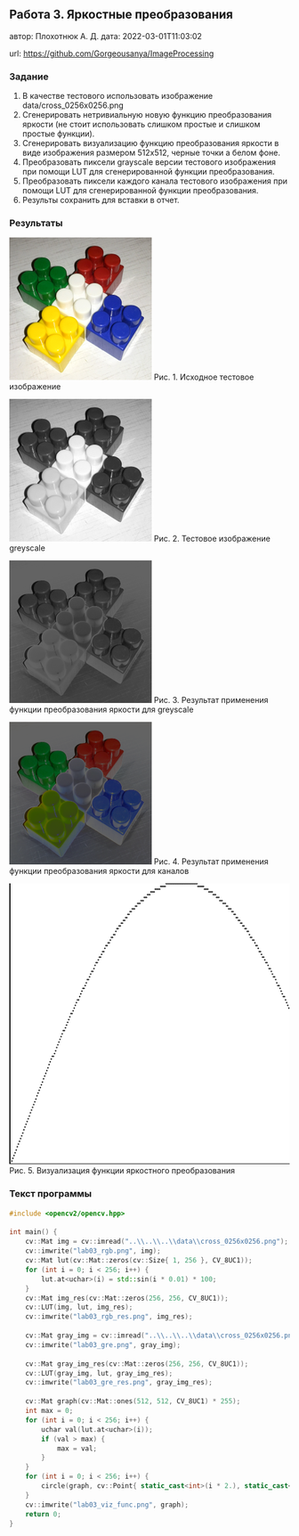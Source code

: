 ## Работа 3. Яркостные преобразования
автор: Плохотнюк А. Д.
дата: 2022-03-01T11:03:02

url: https://github.com/Gorgeousanya/ImageProcessing

### Задание
1. В качестве тестового использовать изображение data/cross_0256x0256.png
2. Сгенерировать нетривиальную новую функцию преобразования яркости (не стоит использовать слишком простые и слишком простые функции).
3. Сгенерировать визуализацию функцию преобразования яркости в виде изображения размером 512x512, черные точки а белом фоне.
4. Преобразовать пиксели grayscale версии тестового изображения при помощи LUT для сгенерированной функции преобразования.
4. Преобразовать пиксели каждого канала тестового изображения при помощи LUT для сгенерированной функции преобразования.
5. Результы сохранить для вставки в отчет.

### Результаты

![](lab03_rgb.png)
Рис. 1. Исходное тестовое изображение

![](lab03_gre.png)
Рис. 2. Тестовое изображение greyscale

![](lab03_gre_res.png)
Рис. 3. Результат применения функции преобразования яркости для greyscale

![](lab03_rgb_res.png)
Рис. 4. Результат применения функции преобразования яркости для каналов

![](lab03_viz_func.png)
Рис. 5. Визуализация функции яркостного преобразования

### Текст программы

```cpp
#include <opencv2/opencv.hpp>

int main() {
    cv::Mat img = cv::imread("..\\..\\..\\data\\cross_0256x0256.png");
    cv::imwrite("lab03_rgb.png", img);
    cv::Mat lut(cv::Mat::zeros(cv::Size{ 1, 256 }, CV_8UC1));
    for (int i = 0; i < 256; i++) {
        lut.at<uchar>(i) = std::sin(i * 0.01) * 100;
    }
    cv::Mat img_res(cv::Mat::zeros(256, 256, CV_8UC1));
    cv::LUT(img, lut, img_res);
    cv::imwrite("lab03_rgb_res.png", img_res);

    cv::Mat gray_img = cv::imread("..\\..\\..\\data\\cross_0256x0256.png", cv::IMREAD_GRAYSCALE);
    cv::imwrite("lab03_gre.png", gray_img);

    cv::Mat gray_img_res(cv::Mat::zeros(256, 256, CV_8UC1));
    cv::LUT(gray_img, lut, gray_img_res);
    cv::imwrite("lab03_gre_res.png", gray_img_res);

    cv::Mat graph(cv::Mat::ones(512, 512, CV_8UC1) * 255);
    int max = 0;
    for (int i = 0; i < 256; i++) {
        uchar val(lut.at<uchar>(i));
        if (val > max) {
            max = val;
        }
    }
    for (int i = 0; i < 256; i++) {
        circle(graph, cv::Point{ static_cast<int>(i * 2.), static_cast<int>(512. * (1.0 - lut.at<uchar>(i) * 1.0 / max)) }, 1, cv::Scalar(0), cv::FILLED);
    }
    cv::imwrite("lab03_viz_func.png", graph);
    return 0;
}
```
